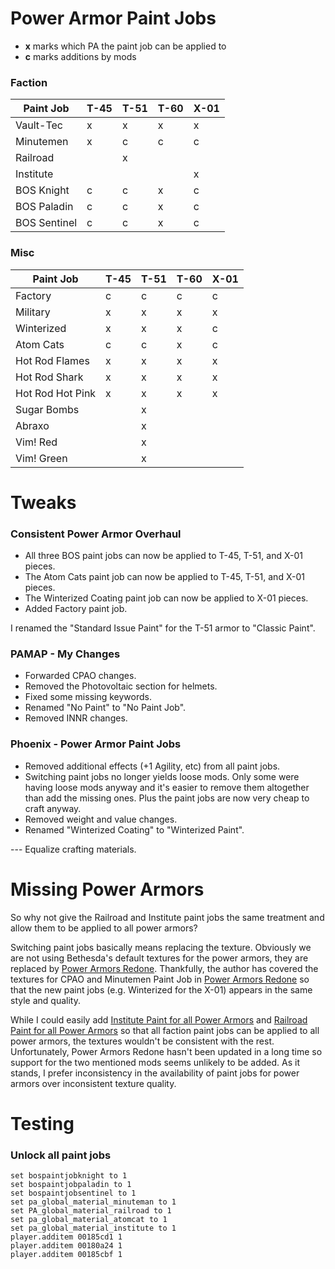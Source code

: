 # Power Armor Paint Jobs

- **x** marks which PA the paint job can be applied to
- **c** marks additions by mods

### Faction

| Paint Job    | T-45 | T-51 | T-60 | X-01 |
| ------------ | ---- | ---- | ---- | ---- |
| Vault-Tec    | x    | x    | x    | x    |
| Minutemen    | x    | c    | c    | c    |
| Railroad     |      | x    |      |      |
| Institute    |      |      |      | x    |
| BOS Knight   | c    | c    | x    | c    |
| BOS Paladin  | c    | c    | x    | c    |
| BOS Sentinel | c    | c    | x    | c    |

### Misc

| Paint Job        | T-45 | T-51 | T-60 | X-01 |
| ---------------- | ---- | ---- | ---- | ---- |
| Factory          | c    | c    | c    | c    |
| Military         | x    | x    | x    | x    |
| Winterized       | x    | x    | x    | c    |
| Atom Cats        | c    | c    | x    | c    |
| Hot Rod Flames   | x    | x    | x    | x    |
| Hot Rod Shark    | x    | x    | x    | x    |
| Hot Rod Hot Pink | x    | x    | x    | x    |
| Sugar Bombs      |      | x    |      |      |
| Abraxo           |      | x    |      |      |
| Vim! Red         |      | x    |      |      |
| Vim! Green       |      | x    |      |      |

# Tweaks

### Consistent Power Armor Overhaul

- All three BOS paint jobs can now be applied to T-45, T-51, and X-01 pieces.
- The Atom Cats paint job can now be applied to T-45, T-51, and X-01 pieces.
- The Winterized Coating paint job can now be applied to X-01 pieces.
- Added Factory paint job.

I renamed the "Standard Issue Paint" for the T-51 armor to "Classic Paint".

### PAMAP - My Changes

- Forwarded CPAO changes.
- Removed the Photovoltaic section for helmets.
- Fixed some missing keywords.
- Renamed "No Paint" to "No Paint Job".
- Removed INNR changes.

### Phoenix - Power Armor Paint Jobs

- Removed additional effects (+1 Agility, etc) from all paint jobs.
- Switching paint jobs no longer yields loose mods. Only some were having loose mods anyway and it's easier to remove them altogether than add the missing ones. Plus the paint jobs are now very cheap to craft anyway.
- Removed weight and value changes.
- Renamed "Winterized Coating" to "Winterized Paint".

--- Equalize crafting materials.

# Missing Power Armors

So why not give the Railroad and Institute paint jobs the same treatment and allow them to be applied to all power armors?

Switching paint jobs basically means replacing the texture. Obviously we are not using Bethesda's default textures for the power armors, they are replaced by [Power Armors Redone](https://www.nexusmods.com/fallout4/mods/27917). Thankfully, the author has covered the textures for CPAO and Minutemen Paint Job in [Power Armors Redone](https://www.nexusmods.com/fallout4/mods/28033/?) so that the new paint jobs (e.g. Winterized for the X-01) appears in the same style and quality.

While I could easily add [Institute Paint for all Power Armors](https://www.nexusmods.com/fallout4/mods/4847) and [Railroad Paint for all Power Armors](https://www.nexusmods.com/fallout4/mods/3359) so that all faction paint jobs can be applied to all power armors, the textures wouldn't be consistent with the rest. Unfortunately, Power Armors Redone hasn't been updated in a long time so support for the two mentioned mods seems unlikely to be added. As it stands, I prefer inconsistency in the availability of paint jobs for power armors over inconsistent texture quality.

# Testing

### Unlock all paint jobs
```
set bospaintjobknight to 1
set bospaintjobpaladin to 1
set bospaintjobsentinel to 1
set pa_global_material_minuteman to 1
set PA_global_material_railroad to 1 
set pa_global_material_atomcat to 1
set pa_global_material_institute to 1 
player.additem 00185cd1 1
player.additem 00180a24 1
player.additem 00185cbf 1
```